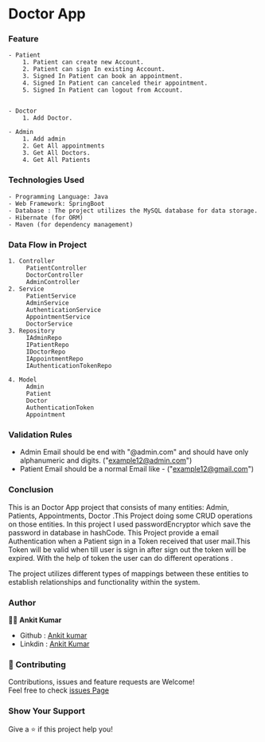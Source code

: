 # Doctor App




### Feature
```
- Patient
    1. Patient can create new Account.
    2. Patient can sign In existing Account.
    3. Signed In Patient can book an appointment. 
    4. Signed In Patient can canceled their appointment.
    5. Signed In Patient can logout from Account.
   

- Doctor
    1. Add Doctor.
   
- Admin
    1. Add admin
    2. Get All appointments
    3. Get All Doctors.
    4. Get All Patients

```

### Technologies Used
```
- Programming Language: Java
- Web Framework: SpringBoot
- Database : The project utilizes the MySQL database for data storage.
- Hibernate (for ORM)
- Maven (for dependency management)
```
###  Data Flow in Project
    1. Controller
         PatientController
         DoctorController
         AdminController
    2. Service
         PatientService 
         AdminService
         AuthenticationService
         AppointmentService
         DoctorService
    3. Repository
         IAdminRepo
         IPatientRepo
         IDoctorRepo
         IAppointmentRepo
         IAuthenticationTokenRepo

    4. Model
         Admin 
         Patient
         Doctor
         AuthenticationToken
         Appointment
      
### Validation Rules
- Admin Email should be end with "@admin.com" and should have only alphanumeric and digits. ("example12@admin.com")
- Patient Email should be a normal Email like - ("example12@gmail.com")

    
###  Conclusion
This is an Doctor App project that consists of many entities: Admin, Patients, Appointments, Doctor .This Project doing some CRUD operations on those entities.
In this project I used passwordEncryptor which save the password in database in hashCode.
This Project provide a email Authentication when a Patient sign in a Token received that user mail.This Token will be valid when till user is sign in after sign out the token will be expired.
With the help of token the user can do different operations .

The project utilizes different types of mappings between these entities to establish relationships and functionality within the system.

### Author
 👨‍💼 **Ankit Kumar**
 + Github : [Ankit kumar](https://github.com/ankitk55?tab=repositories)
 + Linkdin : [Ankit Kumar](https://www.linkedin.com/in/ankit-kumar-7300581b3/)
 
### 🤝 Contributing
Contributions, issues and feature requests are Welcome!\
Feel free to check [issues Page](https://github.com/issues) 

### Show Your Support 
 Give a ⭐ if this project help you!